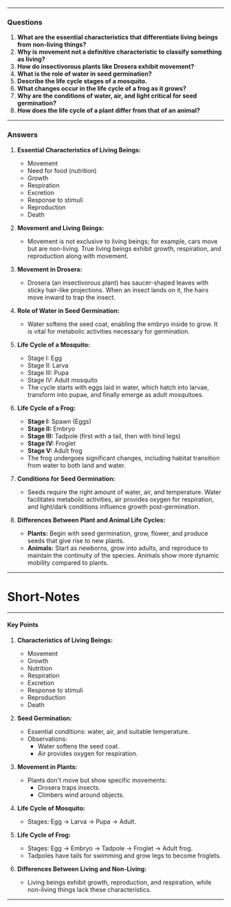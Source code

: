 
---

### **Questions**

1. **What are the essential characteristics that differentiate living beings from non-living things?**
2. **Why is movement not a definitive characteristic to classify something as living?**
3. **How do insectivorous plants like Drosera exhibit movement?**
4. **What is the role of water in seed germination?**
5. **Describe the life cycle stages of a mosquito.**
6. **What changes occur in the life cycle of a frog as it grows?**
7. **Why are the conditions of water, air, and light critical for seed germination?**
8. **How does the life cycle of a plant differ from that of an animal?**

---

### **Answers**

1. **Essential Characteristics of Living Beings:**
    
    - Movement
    - Need for food (nutrition)
    - Growth
    - Respiration
    - Excretion
    - Response to stimuli
    - Reproduction
    - Death
2. **Movement and Living Beings:**
    
    - Movement is not exclusive to living beings; for example, cars move but are non-living. True living beings exhibit growth, respiration, and reproduction along with movement.
3. **Movement in Drosera:**
    
    - Drosera (an insectivorous plant) has saucer-shaped leaves with sticky hair-like projections. When an insect lands on it, the hairs move inward to trap the insect.
4. **Role of Water in Seed Germination:**
    
    - Water softens the seed coat, enabling the embryo inside to grow. It is vital for metabolic activities necessary for germination.
5. **Life Cycle of a Mosquito:**
    
    - Stage I: Egg
    - Stage II: Larva
    - Stage III: Pupa
    - Stage IV: Adult mosquito
    - The cycle starts with eggs laid in water, which hatch into larvae, transform into pupae, and finally emerge as adult mosquitoes.
6. **Life Cycle of a Frog:**
    
    - **Stage I:** Spawn (Eggs)
    - **Stage II:** Embryo
    - **Stage III:** Tadpole (first with a tail, then with hind legs)
    - **Stage IV:** Froglet
    - **Stage V:** Adult frog
    - The frog undergoes significant changes, including habitat transition from water to both land and water.
7. **Conditions for Seed Germination:**
    
    - Seeds require the right amount of water, air, and temperature. Water facilitates metabolic activities, air provides oxygen for respiration, and light/dark conditions influence growth post-germination.
8. **Differences Between Plant and Animal Life Cycles:**
    
    - **Plants:** Begin with seed germination, grow, flower, and produce seeds that give rise to new plants.
    - **Animals:** Start as newborns, grow into adults, and reproduce to maintain the continuity of the species. Animals show more dynamic mobility compared to plants.

---
# Short-Notes

---
#### **Key Points**

1. **Characteristics of Living Beings:**
    
    - Movement
    - Growth
    - Nutrition
    - Respiration
    - Excretion
    - Response to stimuli
    - Reproduction
    - Death
2. **Seed Germination:**
    
    - Essential conditions: water, air, and suitable temperature.
    - Observations:
        - Water softens the seed coat.
        - Air provides oxygen for respiration.
3. **Movement in Plants:**
    
    - Plants don't move but show specific movements:
        - Drosera traps insects.
        - Climbers wind around objects.
4. **Life Cycle of Mosquito:**
    
    - Stages: Egg → Larva → Pupa → Adult.
5. **Life Cycle of Frog:**
    
    - Stages: Egg → Embryo → Tadpole → Froglet → Adult frog.
    - Tadpoles have tails for swimming and grow legs to become froglets.
6. **Differences Between Living and Non-Living:**
    
    - Living beings exhibit growth, reproduction, and respiration, while non-living things lack these characteristics.

---
